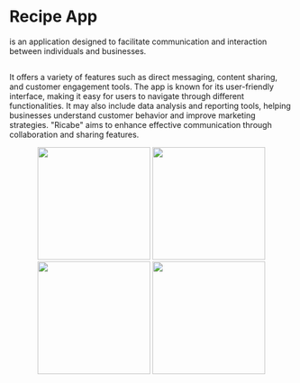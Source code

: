# Recipe App
is an application designed to facilitate communication and interaction between individuals and businesses. 
##
It offers a variety of features such as direct messaging, content sharing, and customer engagement tools. 
The app is known for its user-friendly interface, making it easy for users to navigate through different functionalities.
It may also include data analysis and reporting tools, helping businesses understand customer behavior and improve marketing strategies.
"Ricabe" aims to enhance effective communication through collaboration and sharing features.

<p align="center">
    <img src="https://github.com/user-attachments/assets/53ec8a13-56fd-4dde-a75e-933dd571f6b0" width="200" />
    <img src="https://github.com/user-attachments/assets/c0499d3b-c15f-46d5-98da-e1192f9ee842" width="200" />
    <img src="https://github.com/user-attachments/assets/77a9f901-04b6-426e-9211-b1abbbe329f3" width="200" />
    <img src="https://github.com/user-attachments/assets/4279fe0d-21f2-4d0e-81b2-0c7c2824815a" width="200" />
</p>
